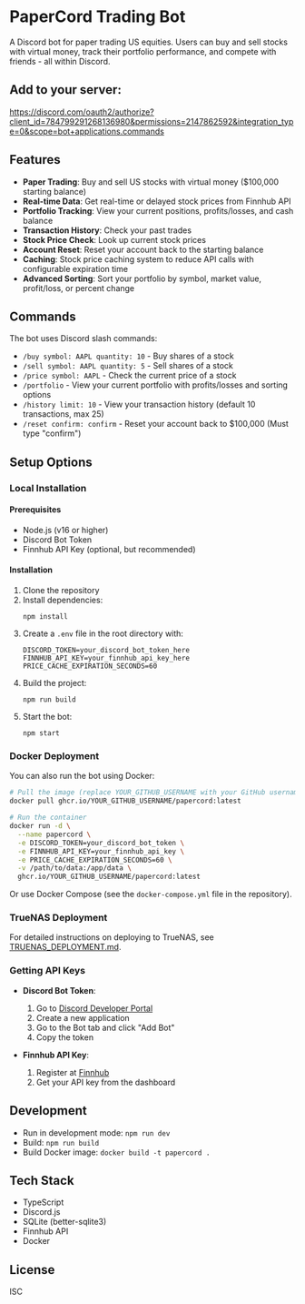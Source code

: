 # PaperCord Trading Bot

A Discord bot for paper trading US equities. Users can buy and sell stocks with virtual money, track their portfolio performance, and compete with friends - all within Discord.

## Add to your server:

https://discord.com/oauth2/authorize?client_id=784799291268136980&permissions=2147862592&integration_type=0&scope=bot+applications.commands

## Features

- **Paper Trading**: Buy and sell US stocks with virtual money ($100,000 starting balance)
- **Real-time Data**: Get real-time or delayed stock prices from Finnhub API
- **Portfolio Tracking**: View your current positions, profits/losses, and cash balance
- **Transaction History**: Check your past trades
- **Stock Price Check**: Look up current stock prices
- **Account Reset**: Reset your account back to the starting balance
- **Caching**: Stock price caching system to reduce API calls with configurable expiration time
- **Advanced Sorting**: Sort your portfolio by symbol, market value, profit/loss, or percent change

## Commands

The bot uses Discord slash commands:

- `/buy symbol: AAPL quantity: 10` - Buy shares of a stock
- `/sell symbol: AAPL quantity: 5` - Sell shares of a stock
- `/price symbol: AAPL` - Check the current price of a stock
- `/portfolio` - View your current portfolio with profits/losses and sorting options
- `/history limit: 10` - View your transaction history (default 10 transactions, max 25)
- `/reset confirm: confirm` - Reset your account back to $100,000 (Must type "confirm")

## Setup Options

### Local Installation

#### Prerequisites

- Node.js (v16 or higher)
- Discord Bot Token
- Finnhub API Key (optional, but recommended)

#### Installation

1. Clone the repository
2. Install dependencies:
   ```
   npm install
   ```
3. Create a `.env` file in the root directory with:
   ```
   DISCORD_TOKEN=your_discord_bot_token_here
   FINNHUB_API_KEY=your_finnhub_api_key_here
   PRICE_CACHE_EXPIRATION_SECONDS=60
   ```
4. Build the project:
   ```
   npm run build
   ```
5. Start the bot:
   ```
   npm start
   ```

### Docker Deployment

You can also run the bot using Docker:

```bash
# Pull the image (replace YOUR_GITHUB_USERNAME with your GitHub username)
docker pull ghcr.io/YOUR_GITHUB_USERNAME/papercord:latest

# Run the container
docker run -d \
  --name papercord \
  -e DISCORD_TOKEN=your_discord_bot_token \
  -e FINNHUB_API_KEY=your_finnhub_api_key \
  -e PRICE_CACHE_EXPIRATION_SECONDS=60 \
  -v /path/to/data:/app/data \
  ghcr.io/YOUR_GITHUB_USERNAME/papercord:latest
```

Or use Docker Compose (see the `docker-compose.yml` file in the repository).

### TrueNAS Deployment

For detailed instructions on deploying to TrueNAS, see [TRUENAS_DEPLOYMENT.md](TRUENAS_DEPLOYMENT.md).

### Getting API Keys

- **Discord Bot Token**: 
  1. Go to [Discord Developer Portal](https://discord.com/developers/applications)
  2. Create a new application
  3. Go to the Bot tab and click "Add Bot"
  4. Copy the token

- **Finnhub API Key**:
  1. Register at [Finnhub](https://finnhub.io/)
  2. Get your API key from the dashboard

## Development

- Run in development mode: `npm run dev`
- Build: `npm run build`
- Build Docker image: `docker build -t papercord .`

## Tech Stack

- TypeScript
- Discord.js
- SQLite (better-sqlite3)
- Finnhub API
- Docker

## License

ISC